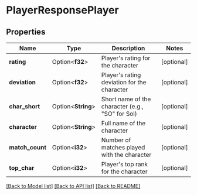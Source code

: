 # PlayerResponsePlayer

## Properties

Name | Type | Description | Notes
------------ | ------------- | ------------- | -------------
**rating** | Option<**f32**> | Player's rating for the character | [optional]
**deviation** | Option<**f32**> | Player's rating deviation for the character | [optional]
**char_short** | Option<**String**> | Short name of the character (e.g., \"SO\" for Sol) | [optional]
**character** | Option<**String**> | Full name of the character | [optional]
**match_count** | Option<**i32**> | Number of matches played with the character | [optional]
**top_char** | Option<**i32**> | Player's top rank for the character | [optional]

[[Back to Model list]](../README.md#documentation-for-models) [[Back to API list]](../README.md#documentation-for-api-endpoints) [[Back to README]](../README.md)


